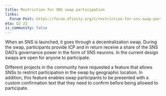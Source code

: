 ```yaml
---
title: Restriction for SNS swap participation
links:
  Forum Post: https://forum.dfinity.org/t/restriction-for-sns-swap-participation-design/19938
eta: Q2 23
is_community: false
---
```

When an SNS is launched, it goes through a decentralization swap. During the swap, participants provide ICP and in return receive a share of the SNS DAO’s governance power in the form of SNS neurons. In the current design swaps are open for anyone to participate.

Different projects in the community have requested a feature that allows SNSs to restrict participation in the swap by geographic location. In addition, this feature enables swap participants to be presented with a custom confirmation text that they need to confirm before being allowed to participate.